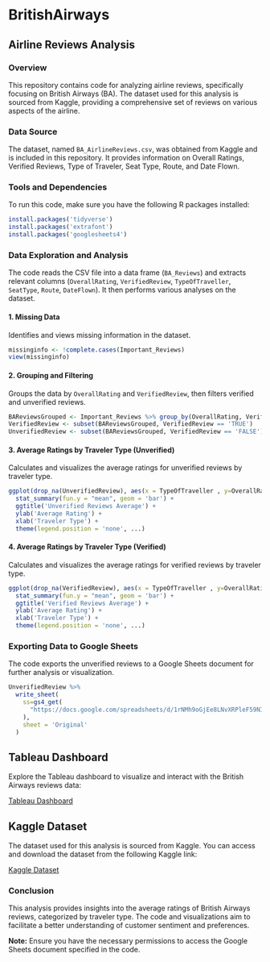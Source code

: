 # BritishAirways

## Airline Reviews Analysis

### Overview

This repository contains code for analyzing airline reviews, specifically focusing on British Airways (BA). The dataset used for this analysis is sourced from Kaggle, providing a comprehensive set of reviews on various aspects of the airline.

### Data Source

The dataset, named `BA_AirlineReviews.csv`, was obtained from Kaggle and is included in this repository. It provides information on Overall Ratings, Verified Reviews, Type of Traveler, Seat Type, Route, and Date Flown.

### Tools and Dependencies

To run this code, make sure you have the following R packages installed:

```R
install.packages('tidyverse')
install.packages('extrafont')
install.packages('googlesheets4')
```

### Data Exploration and Analysis

The code reads the CSV file into a data frame (`BA_Reviews`) and extracts relevant columns (`OverallRating`, `VerifiedReview`, `TypeOfTraveller`, `SeatType`, `Route`, `DateFlown`). It then performs various analyses on the dataset.

#### 1. Missing Data

Identifies and views missing information in the dataset.

```R
missinginfo <- !complete.cases(Important_Reviews)
view(missinginfo)
```

#### 2. Grouping and Filtering

Groups the data by `OverallRating` and `VerifiedReview`, then filters verified and unverified reviews.

```R
BAReviewsGrouped <- Important_Reviews %>% group_by(OverallRating, VerifiedReview)
VerifiedReview <- subset(BAReviewsGrouped, VerifiedReview == 'TRUE')
UnverifiedReview <- subset(BAReviewsGrouped, VerifiedReview == 'FALSE')
```

#### 3. Average Ratings by Traveler Type (Unverified)

Calculates and visualizes the average ratings for unverified reviews by traveler type.

```R
ggplot(drop_na(UnverifiedReview), aes(x = TypeOfTraveller , y=OverallRating,fill=TypeOfTraveller)) + 
  stat_summary(fun.y = "mean", geom = 'bar') + 
  ggtitle('Unverified Reviews Average') + 
  ylab('Average Rating') + 
  xlab('Traveler Type') + 
  theme(legend.position = 'none', ...)
```

#### 4. Average Ratings by Traveler Type (Verified)

Calculates and visualizes the average ratings for verified reviews by traveler type.

```R
ggplot(drop_na(VerifiedReview), aes(x = TypeOfTraveller , y=OverallRating,fill=TypeOfTraveller)) + 
  stat_summary(fun.y = "mean", geom = 'bar') + 
  ggtitle('Verified Reviews Average') + 
  ylab('Average Rating') + 
  xlab('Traveler Type') + 
  theme(legend.position = 'none', ...)
```

### Exporting Data to Google Sheets

The code exports the unverified reviews to a Google Sheets document for further analysis or visualization.

```R
UnverifiedReview %>% 
  write_sheet(
    ss=gs4_get(
      "https://docs.google.com/spreadsheets/d/1rNMh9oGjEe8LNvXRPleF59NIa8V2T4WhonQWMKo8Ipw/edit?usp=sharing"
    ), 
    sheet = 'Original'
  )
```

## Tableau Dashboard

Explore the Tableau dashboard to visualize and interact with the British Airways reviews data:

[Tableau Dashboard](https://public.tableau.com/views/BritishAirwaysReviews/Dashboard1?:language=en-US&:display_count=n&:origin=viz_share_link)

## Kaggle Dataset

The dataset used for this analysis is sourced from Kaggle. You can access and download the dataset from the following Kaggle link:

[Kaggle Dataset](https://www.kaggle.com/datasets/praveensaik/british-airways-passenger-reviews-2016-2023)

### Conclusion

This analysis provides insights into the average ratings of British Airways reviews, categorized by traveler type. The code and visualizations aim to facilitate a better understanding of customer sentiment and preferences.


**Note:** Ensure you have the necessary permissions to access the Google Sheets document specified in the code.
